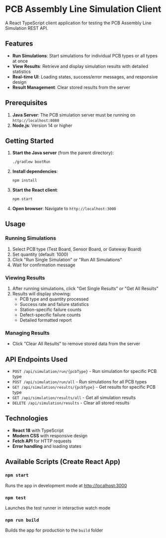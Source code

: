 # PCB Assembly Line Simulation Client

A React TypeScript client application for testing the PCB Assembly Line Simulation REST API.

## Features

- **Run Simulations**: Start simulations for individual PCB types or all types at once
- **View Results**: Retrieve and display simulation results with detailed statistics
- **Real-time UI**: Loading states, success/error messages, and responsive design
- **Result Management**: Clear stored results from the server

## Prerequisites

1. **Java Server**: The PCB simulation server must be running on `http://localhost:8080`
2. **Node.js**: Version 14 or higher

## Getting Started

1. **Start the Java server** (from the parent directory):
   ```bash
   ./gradlew bootRun
   ```

2. **Install dependencies**:
   ```bash
   npm install
   ```

3. **Start the React client**:
   ```bash
   npm start
   ```

4. **Open browser**: Navigate to `http://localhost:3000`

## Usage

### Running Simulations
1. Select PCB type (Test Board, Sensor Board, or Gateway Board)
2. Set quantity (default: 1000)
3. Click "Run Single Simulation" or "Run All Simulations"
4. Wait for confirmation message

### Viewing Results
1. After running simulations, click "Get Single Results" or "Get All Results"
2. Results will display showing:
   - PCB type and quantity processed
   - Success rate and failure statistics
   - Station-specific failure counts
   - Defect-specific failure counts
   - Detailed formatted report

### Managing Results
- Click "Clear All Results" to remove stored data from the server

## API Endpoints Used

- `POST /api/simulation/run/{pcbType}` - Run simulation for specific PCB type
- `POST /api/simulation/run/all` - Run simulations for all PCB types
- `GET /api/simulation/results/{pcbType}` - Get results for specific PCB type
- `GET /api/simulation/results/all` - Get all simulation results
- `DELETE /api/simulation/results` - Clear all stored results

## Technologies

- **React 18** with TypeScript
- **Modern CSS** with responsive design
- **Fetch API** for HTTP requests
- **Error handling** and loading states

## Available Scripts (Create React App)

### `npm start`
Runs the app in development mode at [http://localhost:3000](http://localhost:3000)

### `npm test`
Launches the test runner in interactive watch mode

### `npm run build`
Builds the app for production to the `build` folder
